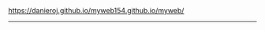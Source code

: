 <a href="https://danieroj.github.io/myweb154.github.io/myweb/">
https://danieroj.github.io/myweb154.github.io/myweb/
</a>

<hr>

[](wuiose.PNG)

